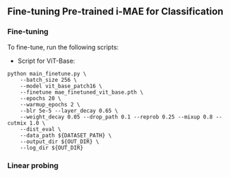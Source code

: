 ## Fine-tuning Pre-trained i-MAE for Classification

### Fine-tuning

To fine-tune, run the following scripts:

- Script for ViT-Base:

```
python main_finetune.py \
    --batch_size 256 \
    --model vit_base_patch16 \
    --finetune mae_finetuned_vit_base.pth \
    --epochs 20 \
    --warmup_epochs 2 \
    --blr 5e-5 --layer_decay 0.65 \
    --weight_decay 0.05 --drop_path 0.1 --reprob 0.25 --mixup 0.8 --cutmix 1.0 \
    --dist_eval \
    --data_path ${DATASET_PATH} \
    --output_dir ${OUT_DIR} \
    --log_dir ${OUT_DIR}

```

### Linear probing
